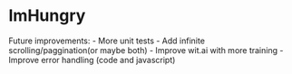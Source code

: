 # ImHungry
Future improvements: 
    - More unit tests
	- Add infinite scrolling/paggination(or maybe both)
	- Improve wit.ai with more training
	- Improve error handling (code and javascript)
